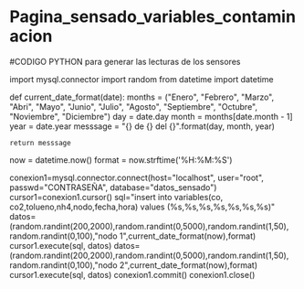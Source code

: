 # Pagina_sensado_variables_contaminacion
#CODIGO PYTHON para generar las lecturas de los sensores

import mysql.connector
import random
from datetime import datetime

def current_date_format(date):
    months = ("Enero", "Febrero", "Marzo", "Abri", "Mayo", "Junio",
     "Julio", "Agosto", "Septiembre", "Octubre", "Noviembre", "Diciembre")
    day = date.day
    month = months[date.month - 1]
    year = date.year
    messsage = "{} de {} del {}".format(day, month, year)

    return messsage

now = datetime.now()
format = now.strftime('%H:%M:%S')

conexion1=mysql.connector.connect(host="localhost",
                                  user="root",
                                  passwd="CONTRASEÑA",
                                  database="datos_sensado")
cursor1=conexion1.cursor()
sql="insert into variables(co, co2,tolueno,nh4,nodo,fecha,hora) values (%s,%s,%s,%s,%s,%s,%s)"
datos=(random.randint(200,2000),random.randint(0,5000),random.randint(1,50),
random.randint(0,100),"nodo 1",current_date_format(now),format)
cursor1.execute(sql, datos)
datos=(random.randint(200,2000),random.randint(0,5000),random.randint(1,50),
random.randint(0,100),"nodo 2",current_date_format(now),format)
cursor1.execute(sql, datos)
conexion1.commit()
conexion1.close()
